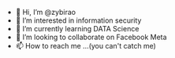 - 👋 Hi, I’m @zybirao
- 👀 I’m interested in information security
- 🌱 I’m currently learning DATA Science
- 💞️ I’m looking to collaborate on Facebook Meta
- 📫 How to reach me ...(you can't catch me)

<!---
zybirao/zybirao is a ✨ special ✨ repository because its `README.md` (this file) appears on your GitHub profile.
You can click the Preview link to take a look at your changes.
--->
